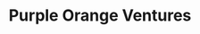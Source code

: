 ---
layout: firm_page
title: "Purple Orange Ventures"
id: "purpleorange.com"
permalink: "/purpleorangeventurespurpleorange.com/"
website: "https://www.purpleorange.com"
offices: "Berlin (Germany)"
investment_stages: "Seed, Series A"
portfolio_companies: "BIOMILQ, Change Foods, Melt&Marble, NovoNutrients, Omni, Stockeld Dreamery, VEAT, Wild Earth"
portfolio_link: ""
investment_markets: "Alternative proteins, Cellular agriculture, Cultivated meat, Microbial fermentation, Plant-based innovation"
founded_year: "2018"
description: "Purple Orange Ventures is an entrepreneur-led impact seed fund based in Berlin. They seek early-stage teams leveraging technology to remove animals from the global food system."
linkedin: "https://www.linkedin.com/company/purpleorange/"
twitter: ""
instagram: ""
team_page: ""
investor_type: "Venture Capital"
crunchbase: "https://www.crunchbase.com/organization/purple-orange-ventures"
pitchbook: "https://pitchbook.com/profiles/investor/149898-16"

# SEO Optimization
meta_title: "Purple Orange Ventures - VC Firm - projectstartups.com"
meta_description: "Purple Orange Ventures, Purple Orange Ventures is an entrepreneur-led impact seed fund based in Berlin. They seek early-stage teams leveraging technology to remove animals fr..."
meta_keywords: "Purple Orange Ventures, Alternative proteins, Cellular agriculture, Cultivated meat, Microbial fermentation, Plant-based innovation, VC firm, venture capital, startup investor, projectstartups.com"
canonical_url: "https://vc.projectstartups.com/purpleorangeventurespurpleorange.com/"
---